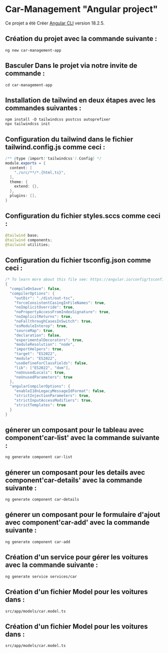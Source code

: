 # Car-Management "Angular project" 

Ce projet a étè Créer   [Angular CLI](https://github.com/angular/angular-cli) version 18.2.5.

## Création du projet avec la commande suivante : 
```
ng new car-management-app
```
## Basculer Dans le projet via notre invite de commande : 
```
cd car-management-app
``` 
## Installation de tailwind en deux étapes avec les commandes suivantes : 
```
npm install -D tailwindcss postcss autoprefixer
npx tailwindcss init
```
## Configuration du tailwind dans le fichier tailwind.config.js comme ceci : 
``` java script
/** @type {import('tailwindcss').Config} */
module.exports = {
  content: [
    "./src/**/*.{html,ts}",
  ],
  theme: {
    extend: {},
  },
  plugins: [],
}
```
## Configuration du fichier styles.sccs comme ceci : 
``` java script
@tailwind base;
@tailwind components;
@tailwind utilities;
```
## Configuration du fichier tsconfig.json comme ceci : 
``` java script
/* To learn more about this file see: https://angular.io/config/tsconfig. */
{
  "compileOnSave": false,
  "compilerOptions": {
    "outDir": "./dist/out-tsc",
    "forceConsistentCasingInFileNames": true,
    "noImplicitOverride": true,
    "noPropertyAccessFromIndexSignature": true,
    "noImplicitReturns": true,
    "noFallthroughCasesInSwitch": true,
    "esModuleInterop": true,
    "sourceMap": true,
    "declaration": false,
    "experimentalDecorators": true,
    "moduleResolution": "node",
    "importHelpers": true,
    "target": "ES2022",
    "module": "ES2022",
    "useDefineForClassFields": false,
    "lib": ["ES2022", "dom"],
    "noUnusedLocals": true,
    "noUnusedParameters": true
  },
  "angularCompilerOptions": {
    "enableI18nLegacyMessageIdFormat": false,
    "strictInjectionParameters": true,
    "strictInputAccessModifiers": true,
    "strictTemplates": true
  }
}
```
## génerer un composant pour le tableau avec component'car-list' avec la commande suivante : 
```
ng generate component car-list
```
## génerer un composant pour les details avec component'car-details' avec la commande suivante : 
```
ng generate component car-details
```
## génerer un composant pour le formulaire d'ajout avec component'car-add' avec la commande suivante : 
```
ng generate component car-add
```
## Création d'un service pour gérer les voitures avec la commande suivante : 
```
ng generate service services/car
```
## Création d'un fichier  Model pour les voitures dans : 
```
src/app/models/car.model.ts
```
## Création d'un fichier  Model pour les voitures dans : 
```
src/app/models/car.model.ts
```